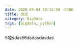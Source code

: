 ```yaml
---
date: 2020-08-04 14:15:00 -0400
title: 测试
category: BigData
tags: [bigdata, python]
---
```


5嗄sdas56dadasdasdas